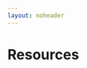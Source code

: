 ```yaml
---
layout: noheader
---
```


# Resources












<!--          <h3> <a href="/decision/passion.html"> Passion Resources </a> </h3>
--> 
